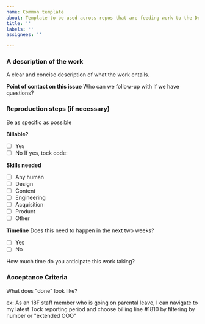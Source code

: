```yaml
---
name: Common template 
about: Template to be used across repos that are feeding work to the Delivery Assurance Team
title: ''
labels: ''
assignees: ''

---
```

### A description of the work

A clear and concise description of what the work entails.

**Point of contact on this issue**
Who can we follow-up with if we have questions?

### Reproduction steps (if necessary)

Be as specific as possible

**Billable?**

- [ ] Yes
- [ ] No
If yes, tock code:

**Skills needed**

- [ ] Any human
- [ ] Design
- [ ] Content
- [ ] Engineering
- [ ] Acquisition
- [ ] Product
- [ ] Other

**Timeline**
Does this need to happen in the next two weeks?

- [ ] Yes
- [ ] No

How much time do you anticipate this work taking?

### Acceptance Criteria

What does "done" look like?

ex: As an 18F staff member who is going on parental leave, I can navigate to my
latest Tock reporting period and choose billing line #1810 by filtering by
number or "extended OOO"
